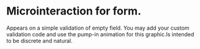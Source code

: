 # Microinteraction for form.

Appears on a simple validation of empty field. You may add your custom validation code and use the pump-in animation for this graphic.Is intended to be discrete and natural.
